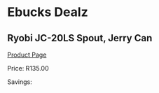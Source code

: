 
# Ebucks Dealz
## Ryobi JC-20LS Spout, Jerry Can
[Product Page](https://www.ebucks.com/web/shop/productSelected.do?prodId=1200209153&catId=870841698)

Price: R135.00

Savings: 


	
